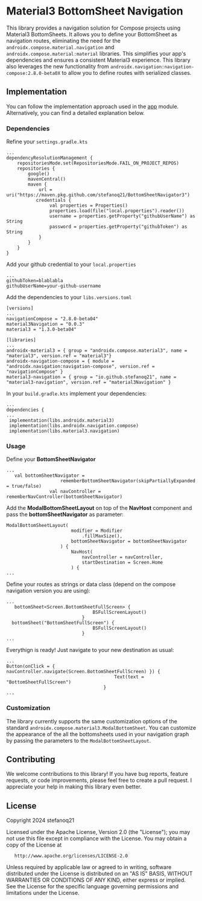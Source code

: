# Material3 BottomSheet Navigation

This library provides a navigation solution for Compose projects using Material3 BottomSheets. It allows you to define your BottomSheet as navigation routes, eliminating the need for the `androidx.compose.material.navigation` and ` androidx.compose.material:material` libraries. This simplifies your app's dependencies and ensures a consistent Material3 experience.
This library also leverages the new functionality from `androidx.navigation:navigation-compose:2.8.0-beta0X` to allow you to define routes with serialized classes.

## Implementation

You can follow the implementation approach used in the  [app](https://github.com/stefanoq21/BottomSheetNavigator3/tree/main/app "app") module. Alternatively, you can find a detailed explanation below.

### Dependencies
Refine your `settings.gradle.kts`
```
...
dependencyResolutionManagement {
    repositoriesMode.set(RepositoriesMode.FAIL_ON_PROJECT_REPOS)
    repositories {
        google()
        mavenCentral()
        maven {
            url = uri("https://maven.pkg.github.com/stefanoq21/BottomSheetNavigator3")
           credentials {
                val properties = Properties()
                properties.load(file("local.properties").reader())
                username = properties.getProperty("githubUserName") as String
                password = properties.getProperty("githubToken") as String
            }
        }
    }
}
```
Add your github credential to your `local.properties`
```
...
githubToken=blablabla
githubUserName=your-github-username
```
Add the dependencies to your `libs.versions.toml`
```
[versions]
...
navigationCompose = "2.8.0-beta04"
material3Navigation = "0.0.3"
material3 = "1.3.0-beta04"

[libraries]
...
androidx-material3 = { group = "androidx.compose.material3", name = "material3", version.ref = "material3"}
androidx-navigation-compose = { module = "androidx.navigation:navigation-compose", version.ref = "navigationCompose" }
material3-navigation = { group = "io.github.stefanoq21", name = "material3-navigation", version.ref = "material3Navigation" }

```
In your `build.gradle.kts` implement your dependencies:
```
...
dependencies {
...
 implementation(libs.androidx.material3)
 implementation(libs.androidx.navigation.compose)
 implementation(libs.material3.navigation)
```
### Usage
Define your **BottomSheetNavigator**
```
...
   val bottomSheetNavigator =
                    rememberBottomSheetNavigator(skipPartiallyExpanded = true/false)
                val navController = rememberNavController(bottomSheetNavigator)
```
Add the **ModalBottomSheetLayout** on top of the **NavHost** component and pass the **bottomSheetNavigator** as parameter:
```
ModalBottomSheetLayout(
                        modifier = Modifier
                            .fillMaxSize(),
                        bottomSheetNavigator = bottomSheetNavigator
                    ) {
                        NavHost(
                            navController = navController,
                            startDestination = Screen.Home
                        ) {
...
```
Define your routes as strings or data class (depend on the compose navigation version you are using):
```
...
   bottomSheet<Screen.BottomSheetFullScreen> {
                                BSFullScreenLayout()
                            }
  bottomSheet("BottomSheetFullScreen") {
                                BSFullScreenLayout()
                            }
...
```
Everythign is ready! Just navigate to your new destination as usual:
```
...
Button(onClick = { navController.navigate(Screen.BottomSheetFullScreen) }) {
                                        Text(text = "BottomSheetFullScreen")
                                    }
...
```
### Customization

The library currently supports the same customization options of the standard `androidx.compose.material3.ModalBottomSheet`. You can customize the appearance of the all the bottomsheets used in your navigation graph by passing the parameters to the `ModalBottomSheetLayout`.

## Contributing

We welcome contributions to this library! If you have bug reports, feature requests, or code improvements, please feel free to create a pull request. I appreciate your help in making this library even better.

## License

   Copyright 2024 stefanoq21

   Licensed under the Apache License, Version 2.0 (the "License");
   you may not use this file except in compliance with the License.
   You may obtain a copy of the License at

       http://www.apache.org/licenses/LICENSE-2.0

   Unless required by applicable law or agreed to in writing, software
   distributed under the License is distributed on an "AS IS" BASIS,
   WITHOUT WARRANTIES OR CONDITIONS OF ANY KIND, either express or implied.
   See the License for the specific language governing permissions and
   limitations under the License.


